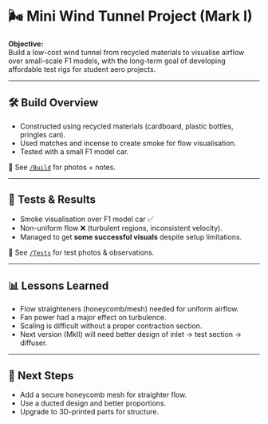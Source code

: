 # 🌬️ Mini Wind Tunnel Project (Mark I)  
**Objective:**  
Build a low-cost wind tunnel from recycled materials to visualise airflow over small-scale F1 models, with the long-term goal of developing affordable test rigs for student aero projects.

---

## 🛠️ Build Overview  
- Constructed using recycled materials (cardboard, plastic bottles, pringles can).  
- Used matches and incense to create smoke for flow visualisation.  
- Tested with a small F1 model car.  

📂 See [`/Build`](./Build) for photos + notes.  

---

## 🔬 Tests & Results  
- Smoke visualisation over F1 model car ✅  
- Non-uniform flow ❌ (turbulent regions, inconsistent velocity).  
- Managed to get **some successful visuals** despite setup limitations.  

📂 See [`/Tests`](./Tests) for test photos & observations.  

---

## 📊 Lessons Learned  
- Flow straighteners (honeycomb/mesh) needed for uniform airflow.  
- Fan power had a major effect on turbulence.  
- Scaling is difficult without a proper contraction section.  
- Next version (MkII) will need better design of inlet → test section → diffuser.  

---

## 🚦 Next Steps   
- Add a secure honeycomb mesh for straighter flow.  
- Use a ducted design and better proportions.
- Upgrade to 3D-printed parts for structure.  
